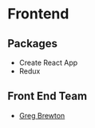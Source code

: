 # Frontend

## Packages

 * Create React App
 * Redux

 ## Front End Team

 * [Greg Brewton](https://www.github.com/bus42)